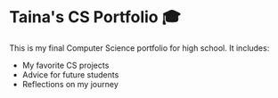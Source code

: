 # Taina's CS Portfolio 🎓

This is my final Computer Science portfolio for high school. It includes:
- My favorite CS projects
- Advice for future students
- Reflections on my journey

